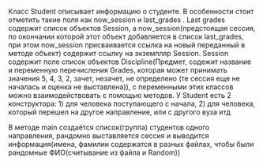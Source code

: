 Класс Student описывает информацию о студенте.
В особенности стоит отметить такие поля как now_session и last_grades
. Last grades содержит список объектов Session, а now_session(предстоящая сессия, по окончании которой этот объект добавляется 
в список last_grades, при этом now_session присваивается ссылка на новый переданный в методе объект) содержит ссылку на экземпляр Session.
Session содержит поле список объектов Discipline(Предмет, содежит название и переменную перечисления Grades, которая может принимать значения 5, 4, 3, 2, зачет, незачет, не определено (те сессия еще не началась и оценка не выставлена)), с переменными этих классов можно взаимодействовать с помощью методов. У Student есть 2 конструктора: 1) для человека поступающего с начала, 2) для человека, который перешел на другое направление, или с другого вуза итд

В методе main создаётся список(группа) студентов одного направления, рандомно выставляется сессия и выводится информация(имена, фамилии содержатся в разных файлах, чтобы были рандомные ФИО(считывание из файла и Random)) 
